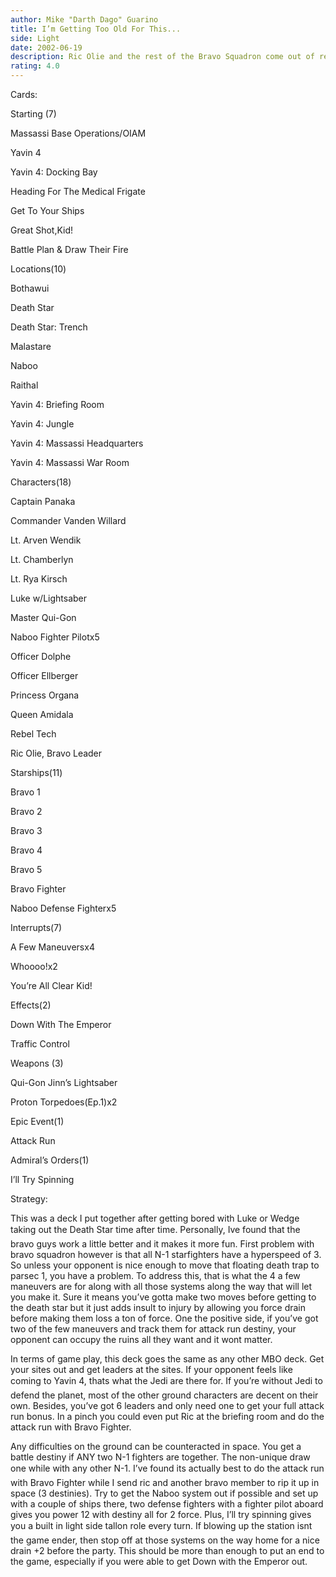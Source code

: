 ```yaml
---
author: Mike "Darth Dago" Guarino
title: I’m Getting Too Old For This...
side: Light
date: 2002-06-19
description: Ric Olie and the rest of the Bravo Squadron come out of retirement to take out the death star.
rating: 4.0
---
```

Cards: 

Starting (7)
Massassi Base Operations/OIAM
Yavin 4
Yavin 4: Docking Bay
Heading For The Medical Frigate
Get To Your Ships
Great Shot,Kid!
Battle Plan & Draw Their Fire

Locations(10)
Bothawui
Death Star
Death Star: Trench
Malastare
Naboo
Raithal
Yavin 4: Briefing Room
Yavin 4: Jungle
Yavin 4: Massassi Headquarters
Yavin 4: Massassi War Room

Characters(18)
Captain Panaka
Commander Vanden Willard
Lt. Arven Wendik
Lt. Chamberlyn
Lt. Rya Kirsch
Luke w/Lightsaber
Master Qui-Gon
Naboo Fighter Pilotx5
Officer Dolphe
Officer Ellberger
Princess Organa
Queen Amidala
Rebel Tech
Ric Olie, Bravo Leader

Starships(11)
Bravo 1
Bravo 2
Bravo 3
Bravo 4
Bravo 5
Bravo Fighter
Naboo Defense Fighterx5

Interrupts(7)
A Few Maneuversx4
Whoooo!x2
You’re All Clear Kid!

Effects(2)
Down With The Emperor
Traffic Control

Weapons (3)
Qui-Gon Jinn’s Lightsaber
Proton Torpedoes(Ep.1)x2

Epic Event(1)
Attack Run

Admiral’s Orders(1)
I’ll Try Spinning


Strategy: 

This was a deck I put together after getting bored with Luke or Wedge taking out the Death Star time after time.  Personally, Ive found that the bravo guys work a little better and it makes it more fun.  First problem with bravo squadron however is that all N-1 starfighters have a hyperspeed of 3. So unless your opponent is nice enough to move that floating death trap to parsec 1, you have a problem. To address this, that is what the 4 a few maneuvers are for along with all those systems along the way that will let you make it. Sure it means you’ve gotta make two moves before getting to the death star but it just adds insult to injury by allowing you force drain before making them loss a ton of force.  One the positive side, if you’ve got two of the few maneuvers and track them for attack run destiny, your opponent can occupy the ruins all they want and it wont matter.

In terms of game play, this deck goes the same as any other MBO deck. Get your sites out and get leaders at the sites. If your opponent feels like coming to Yavin 4, thats what the Jedi are there for. If you’re without Jedi to defend the planet, most of the other ground characters are decent on their own. Besides, you’ve got 6 leaders and only need one to get your full attack run bonus. In a pinch you could even put Ric at the briefing room and do the attack run with Bravo Fighter.

Any difficulties on the ground can be counteracted in space. You get a battle destiny if ANY two N-1 fighters are together. The non-unique draw one while with any other N-1. I’ve found its actually best to do the attack run with Bravo Fighter while I send ric and another bravo member to rip it up in space (3 destinies).  Try to get the Naboo system out if possible and set up with a couple of ships there, two defense fighters with a fighter pilot aboard gives you power 12 with destiny all for 2 force. Plus, I’ll try spinning gives you a built in light side tallon role every turn. If blowing up the station isnt the game ender, then stop off at those systems on the way home for a nice drain +2 before the party. This should be more than enough to put an end to the game, especially if you were able to get Down with the Emperor out.

